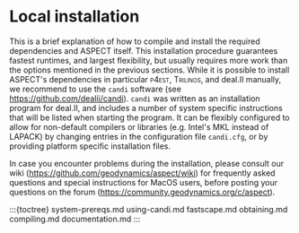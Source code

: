 
# Local installation

This is a brief explanation of how to compile and install the required
dependencies and ASPECT itself. This
installation procedure guarantees fastest runtimes, and largest flexibility,
but usually requires more work than the options mentioned in the previous
sections. While it is possible to install ASPECT's dependencies in
particular <span class="smallcaps">p4est</span>, <span
class="smallcaps">Trilinos</span>, and deal.II
manually, we recommend to use the `candi` software (see
<https://github.com/dealii/candi>). `candi` was written as an installation
program for deal.II, and includes a number of system specific instructions
that will be listed when starting the program. It can be flexibly configured
to allow for non-default compilers or libraries (e.g. Intel's MKL
instead of LAPACK) by changing entries in the configuration file `candi.cfg`,
or by providing platform specific installation files.

In case you encounter problems during the installation, please consult our
wiki (<https://github.com/geodynamics/aspect/wiki>) for frequently asked
questions and special instructions for MacOS users, before posting your
questions on the forum (<https://community.geodynamics.org/c/aspect>).


:::{toctree}
system-prereqs.md
using-candi.md
fastscape.md
obtaining.md
compiling.md
documentation.md
:::

